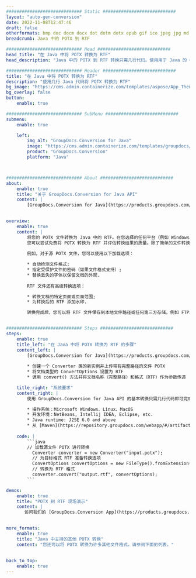 ```yaml
---
############################# Static ############################
layout: "auto-gen-conversion"
date: 2022-11-08T12:47:46
draft: false
otherformats: bmp doc docm docx dot dotm dotx epub gif ico jpeg jpg md odt ott pdf png psd rtf tex tif tiff txt xps
breadcrumb: Java 中的 POTX 到 RTF

############################# Head ############################
head_title: "在 Java 中将 POTX 转换为 RTF"
head_description: "Java 中的 POTX 到 RTF 转换只需几行代码。使用用于 Java 的 GroupDocs 文档转换 API 转换 160 多种文件格式"

############################# Header ############################
title: "在 Java 中将 POTX 转换为 RTF"
description: "使用几行 Java 代码将 POTX 转换为 RTF"
bg_image: "https://cms.admin.containerize.com/templates/aspose/App_Themes/V3/images/bg/header1.png"
bg_overlay: false
button:
    enable: true

############################# SubMenu ############################
submenu:
    enable: true

    left:
        img_alt: "GroupDocs.Conversion for Java"
        image: "https://cms.admin.containerize.com/templates/groupdocs/images/product-logos/90x90-noborder/groupdocs-conversion-java.png"
        product: "GroupDocs.Conversion"
        platform: "Java"



############################# About ############################
about:
    enable: true
    title: "关于 GroupDocs.Conversion for Java API"
    content: |
        [GroupDocs.Conversion for Java](https://products.groupdocs.com/conversion/java/) 是一种高级文件格式转换 API，用于在 Microsoft Office、OpenDocument、PDF、HTML、电子邮件、CAD 等流行图像和文档格式之间进行转换。只需几行代码即可完成更多工作。本机 API 会自动检测原始文档的格式，并提供许多选项来自定义转换后的文档。除了从文档中提取信息的功能外，它还默认支持将转换结果缓存到本地磁盘。但是，任何类型的缓存存储都可以通过实施适当的接口来支持 - Amazon S3、Dropbox、Google Drive、Windows Azure、Reddis 或任何其他接口。
    

overview:
    enable: true
    content: |
        将您的 POTX 文件转换为 Java 中的 RTF。在您选择的任何平台（例如 Windows、Linux、macOS）上，只需几行 Java 代码。
        您可以尝试免费将 POTX 转换为 RTF 并评估转换结果的质量。除了简单的文件转换脚本外，您还可以尝试更复杂的选项来加载 POTX 源文件并存储 RTF 输出。 
        
        例如，对于源 POTX 文件，您可以使用以下加载选项：

        * 自动检测文件格式;
        * 指定受保护文件的密码（如果文件格式支持）;
        * 替换丢失的字体以保留文档的外观.
        
        RTF 文件还有高级转换选项：

        * 转换文档的特定页面或页面范围;
        * 为转换后的 RTF 添加水印.

        转换完成后，您可以将 RTF 文件保存到本地文件路径或任何第三方存储，例如 FTP、Amazon S3、Google Drive、Dropbox 等。请注意 - 转换 POTX到 RTF，您不需要安装任何额外的软件，例如 MS Office、Open Office、Adobe Acrobat Reader 等。


############################# Steps ############################
steps:
    enable: true
    title_left: "在 Java 中将 POTX 转换为 RTF 的步骤"
    content_left: |
        [GroupDocs.Conversion for Java](https://products.groupdocs.com/conversion/java/) 允许开发人员使用几行代码轻松地将 POTX 文件转换为 RTF。
        
        * 创建一个 Converter 类的新实例并上传带有完整路径的文件 POTX
        * 将文档类型的 ConvertOptions 设置为 RTF
        * 调用 convert() 方法并将文档名称（完整路径）和格式（RTF）作为参数传递

    title_right: "系统要求"
    content_right: |
        使用 GroupDocs.Conversion for Java API 的基本转换只需几行代码即可完成。所有主要平台和操作系统都支持我们的 API。在执行以下代码之前，请确保您的系统上安装了以下先决条件。

        * 操作系统：Microsoft Windows、Linux、MacOS
        * 开发环境：NetBeans, Intellij IDEA, Eclipse, etc.
        * Java runtime: J2SE 6.0 and above
        * 从 [Maven](https://repository.groupdocs.com/webapp/#/artifacts/browse/tree/General/repo/com/groupdocs/groupdocs-conversion) 获取最新的 GroupDocs.Conversion for Java
         
    code: |
        ```java    
        // 加载源文件 POTX 进行转换
          Converter converter = new Converter("input.potx");
          // 为目标格式 RTF 准备转换选项
          ConvertOptions convertOptions = new FileType().fromExtension("rtf").getConvertOptions();
          // 转换为 RTF 格式
          converter.convert("output.rtf", convertOptions);
        ```

demos:
    enable: true
    title: "POTX 到 RTF 现场演示"
    content: |
       访问我们的 [GroupDocs.Conversion App](https://products.groupdocs.app/conversion/family) 网站并立即尝试 POTX 到 RTF 转换。免费演示具有以下好处
          

more_formats:
    enable: true
    title: "Java 中支持的其他 POTX 转换"
    content: "您还可以将 POTX 转换为许多其他文件格式。请参阅下面的列表。"
       
       
back_to_top:
    enable: true
---
```

